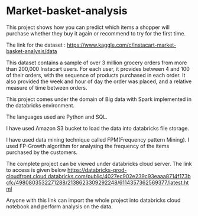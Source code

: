 # Market-basket-analysis
This project shows how you can predict which items a shopper will purchase whether they buy it again or recommend to try for the first time.

The link for the dataset : https://www.kaggle.com/c/instacart-market-basket-analysis/data

This dataset contains a sample of over 3 million grocery orders from more than 200,000 Instacart users. For each user, it provides between 4 and 100 of their orders, with the sequence of products purchased in each order. It also provided the week and hour of day the order was placed, and a relative measure of time between orders.

This project comes under the domain of Big data with Spark implemented in the databricks environment.

The languages used are Python and SQL.

I have used Amazon S3 bucket to load the data into databricks file storage.

I have used data mining technique called FPM(Frequency pattern Mining). I used FP-Growth algorithm for analysing the frequency of the items purchased by the customers.

The complete project can be viewed under databricks cloud server. The link to access is given below
https://databricks-prod-cloudfront.cloud.databricks.com/public/4027ec902e239c93eaaa8714f173bcfc/4980803532271288/2138623309292248/6114357362569377/latest.html

Anyone with this link can import the whole project into databricks cloud notebook and perform analysis on the data.
